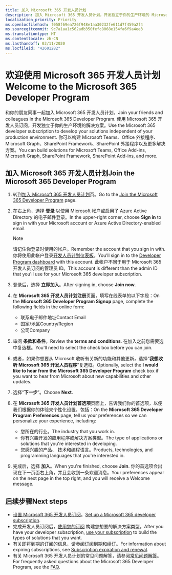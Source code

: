 ```yaml
---
title: 加入 Microsoft 365 开发人员计划
description: 加入 Microsoft 365 开发人员计划，开发独立于你的生产环境的 Microsoft 365 解决方案。
localization_priority: Priority
ms.openlocfilehash: f058f69ea726f948e1aa30232fe611d7f459a2f4
ms.sourcegitcommit: 9c7a1aa1c562adb350fefc8068e154fa6f9a4ee3
ms.translationtype: HT
ms.contentlocale: zh-CN
ms.lasthandoff: 03/11/2020
ms.locfileid: "42601282"
---
```

# <a name="welcome-to-the-microsoft-365-developer-program"></a><span data-ttu-id="3fcbb-103">欢迎使用 Microsoft 365 开发人员计划</span><span class="sxs-lookup"><span data-stu-id="3fcbb-103">Welcome to the Microsoft 365 Developer Program</span></span>

<span data-ttu-id="3fcbb-104">和你的朋友同事一起加入 Microsoft 365 开发人员计划。</span><span class="sxs-lookup"><span data-stu-id="3fcbb-104">Join your friends and colleagues in the Microsoft 365 Developer Program.</span></span> <span data-ttu-id="3fcbb-105">使用 Microsoft 365 开发人员订阅，开发独立于你的生产环境的解决方案。</span><span class="sxs-lookup"><span data-stu-id="3fcbb-105">Use the Microsoft 365 developer subscription to develop your solutions independent of your production environment.</span></span> <span data-ttu-id="3fcbb-106">你可以构建 Microsoft Teams、Office 外接程序、Microsoft Graph、SharePoint Framework、SharePoint 外接程序以及更多解决方案。</span><span class="sxs-lookup"><span data-stu-id="3fcbb-106">You can build solutions for Microsoft Teams, Office Add-ins, Microsoft Graph, SharePoint Framework, SharePoint Add-ins, and more.</span></span>

## <a name="join-the-microsoft-365-developer-program"></a><span data-ttu-id="3fcbb-107">加入 Microsoft 365 开发人员计划</span><span class="sxs-lookup"><span data-stu-id="3fcbb-107">Join the Microsoft 365 Developer Program</span></span>

1. <span data-ttu-id="3fcbb-108">转到[加入 Microsoft 365 开发人员计划](https://developer.microsoft.com/zh-CN/microsoft-365/dev-program)页。</span><span class="sxs-lookup"><span data-stu-id="3fcbb-108">Go to the [Join the Microsoft 365 Developer Program](https://developer.microsoft.com/zh-CN/microsoft-365/dev-program) page.</span></span> 

2. <span data-ttu-id="3fcbb-109">在右上角，选择 **登录** 以使用 Microsoft 帐户或启用了 Azure Active Directory 的电子邮件登录。</span><span class="sxs-lookup"><span data-stu-id="3fcbb-109">In the upper-right corner, choose **Sign in** to sign in with your Microsoft account or Azure Active Directory-enabled email.</span></span>

    > [!NOTE]
    > <span data-ttu-id="3fcbb-110">请记住你登录时使用的帐户。</span><span class="sxs-lookup"><span data-stu-id="3fcbb-110">Remember the account that you sign in with.</span></span> <span data-ttu-id="3fcbb-111">你将使用此帐户登录[开发人员计划仪表板](https://developer.microsoft.com/office/profile)。</span><span class="sxs-lookup"><span data-stu-id="3fcbb-111">You’ll sign in to the [Developer Program dashboard](https://developer.microsoft.com/office/profile) with this account.</span></span> <span data-ttu-id="3fcbb-112">此帐户不同于用于 Microsoft 365 开发人员订阅的管理员 ID。</span><span class="sxs-lookup"><span data-stu-id="3fcbb-112">This account is different than the admin ID that you'll use for your Microsoft 365 developer subscription.</span></span>

3. <span data-ttu-id="3fcbb-113">登录后，选择 **立即加入**。</span><span class="sxs-lookup"><span data-stu-id="3fcbb-113">After signing in, choose **Join now**.</span></span>

4. <span data-ttu-id="3fcbb-114">在 **Microsoft 365 开发人员计划注册**页面，填写在线表单的以下字段：</span><span class="sxs-lookup"><span data-stu-id="3fcbb-114">On the **Microsoft 365 Developer Program Signup** page, complete the following fields in the online form:</span></span>

    - <span data-ttu-id="3fcbb-115">联系电子邮件地址</span><span class="sxs-lookup"><span data-stu-id="3fcbb-115">Contact Email</span></span>
    - <span data-ttu-id="3fcbb-116">国家/地区</span><span class="sxs-lookup"><span data-stu-id="3fcbb-116">Country/Region</span></span>
    - <span data-ttu-id="3fcbb-117">公司</span><span class="sxs-lookup"><span data-stu-id="3fcbb-117">Company</span></span>

5. <span data-ttu-id="3fcbb-118">审阅 **条款和条件**。</span><span class="sxs-lookup"><span data-stu-id="3fcbb-118">Review the **terms and conditions**.</span></span> <span data-ttu-id="3fcbb-119">在加入之前您需要选中复选框。</span><span class="sxs-lookup"><span data-stu-id="3fcbb-119">You'll need to select the check box before you can join.</span></span>

6. <span data-ttu-id="3fcbb-120">或者，如果你想要从 Microsoft 收听有关新的功能和其他更新，选择“**我想收听 Microsoft 365 开发人员程序**”复选框。</span><span class="sxs-lookup"><span data-stu-id="3fcbb-120">Optionally, select the **I would like to hear from the Microsoft 365 Developer Program** check box if you want to hear from Microsoft about new capabilities and other updates.</span></span> 

7. <span data-ttu-id="3fcbb-121">选择“**下一步**”。</span><span class="sxs-lookup"><span data-stu-id="3fcbb-121">Choose **Next**.</span></span>

8. <span data-ttu-id="3fcbb-122">在 **Microsoft 365 开发人员计划首选项**页面上，告诉我们你的首选项，以便我们根据你的体验来个性化设置，包括：</span><span class="sxs-lookup"><span data-stu-id="3fcbb-122">On the **Microsoft 365 Developer Program Preferences** page, tell us your preferences so we can personalize your experience, including:</span></span>

    - <span data-ttu-id="3fcbb-123">您所在的行业。</span><span class="sxs-lookup"><span data-stu-id="3fcbb-123">The industry that you work in.</span></span>
    - <span data-ttu-id="3fcbb-124">你有兴趣开发的应用程序或解决方案类型。</span><span class="sxs-lookup"><span data-stu-id="3fcbb-124">The type of applications or solutions that you're interested in developing.</span></span>
    - <span data-ttu-id="3fcbb-125">您感兴趣的产品、 技术和编程语言。</span><span class="sxs-lookup"><span data-stu-id="3fcbb-125">Products, technologies, and programming languages that you're interested in.</span></span>

9. <span data-ttu-id="3fcbb-126">完成后，选择 **加入**。</span><span class="sxs-lookup"><span data-stu-id="3fcbb-126">When you're finished, choose **Join**.</span></span> <span data-ttu-id="3fcbb-127">你的首选项会出现在下一页面右上角，并且会收到一条欢迎消息。</span><span class="sxs-lookup"><span data-stu-id="3fcbb-127">Your preferences appear on the next page in the top right, and you will receive a Welcome message.</span></span>



## <a name="next-steps"></a><span data-ttu-id="3fcbb-128">后续步骤</span><span class="sxs-lookup"><span data-stu-id="3fcbb-128">Next steps</span></span>

- <span data-ttu-id="3fcbb-129">[设置 Microsoft 365 开发人员订阅](microsoft-365-developer-program-get-started.md)。</span><span class="sxs-lookup"><span data-stu-id="3fcbb-129">[Set up a Microsoft 365 developer subscription](microsoft-365-developer-program-get-started.md).</span></span> 
- <span data-ttu-id="3fcbb-130">完成开发人员订阅后，[使用您的订阅](build-microsoft-365-solutions.md) 构建您想要的解决方案类型。</span><span class="sxs-lookup"><span data-stu-id="3fcbb-130">After you have your developer subscription, [use your subscription](build-microsoft-365-solutions.md) to build the types of solutions that you want.</span></span>
- <span data-ttu-id="3fcbb-131">有关即将到期的订阅的信息，请参阅[订阅到期和续订](subscription-expiration-and-renewal.md)。</span><span class="sxs-lookup"><span data-stu-id="3fcbb-131">For information about expiring subscriptions, see [Subscription expiration and renewal](subscription-expiration-and-renewal.md).</span></span>
- <span data-ttu-id="3fcbb-132">有关 Microsoft 365 开发人员计划的常见问题解答，请参阅[常见问题解答](microsoft-365-developer-program-faq.md)。</span><span class="sxs-lookup"><span data-stu-id="3fcbb-132">For frequently asked questions about the Microsoft 365 Developer Program, see the [FAQ](microsoft-365-developer-program-faq.md).</span></span>


